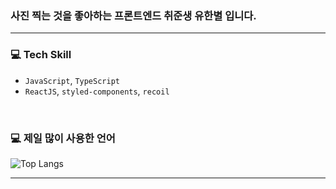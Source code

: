 ### 사진 찍는 것을 좋아하는 프론트엔드 취준생 유한별 입니다.
---
### 💻 Tech Skill
*  `JavaScript`, `TypeScript`
*  `ReactJS`, `styled-components`, `recoil`

<br>

### 💻 제일 많이 사용한 언어
![Top Langs](https://github-readme-stats.vercel.app/api/top-langs/?username=Rayched&layout=compact)

---
